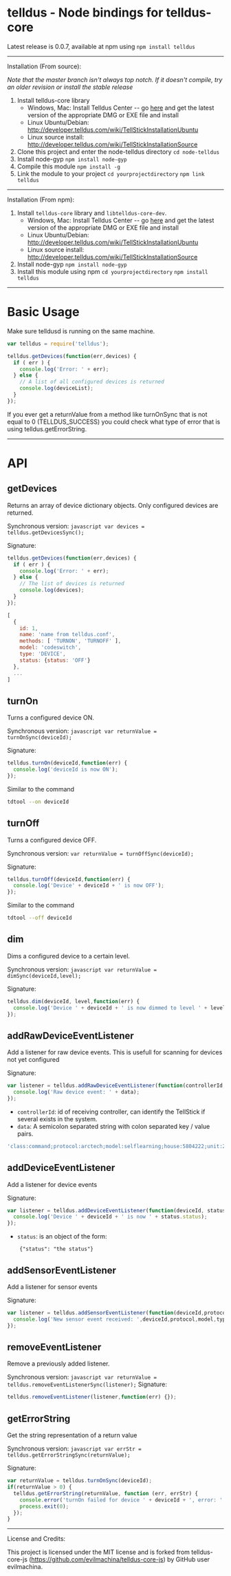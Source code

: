telldus - Node bindings for telldus-core
===

Latest release is 0.0.7, available at npm using ```npm install telldus```

---

Installation (From source):

_Note that the master branch isn't always top notch. If it doesn't compile, try an older revision or install the stable release_

1. Install telldus-core library
	* Windows, Mac: Install Telldus Center -- go [here](http://download.telldus.se/TellStick/Software/TelldusCenter/) and get the latest version of the appropriate DMG or EXE file and install
	* Linux Ubuntu/Debian: http://developer.telldus.com/wiki/TellStickInstallationUbuntu
	* Linux source install: http://developer.telldus.com/wiki/TellStickInstallationSource
2. Clone this project and enter the node-telldus directory ```cd node-telldus```
3. Install node-gyp ```npm install node-gyp``` 
4. Compile this module ```npm install -g```
5. Link the module to your project ```cd yourprojectdirectory``` ```npm link telldus```

---

Installation (From npm):

1. Install `telldus-core` library and `libtelldus-core-dev`.
	* Windows, Mac: Install Telldus Center -- go [here](http://download.telldus.se/TellStick/Software/TelldusCenter/) and get the latest version of the appropriate DMG or EXE file and install
	* Linux Ubuntu/Debian: http://developer.telldus.com/wiki/TellStickInstallationUbuntu
	* Linux source install: http://developer.telldus.com/wiki/TellStickInstallationSource
2. Install node-gyp ```npm install node-gyp``` 
3. Install this module using npm ```cd yourprojectdirectory``` ```npm install telldus```

---

# Basic Usage

Make sure telldusd is running on the same machine.

```javascript
var telldus = require('telldus');

telldus.getDevices(function(err,devices) {
  if ( err ) {
    console.log('Error: ' + err);
  } else {
    // A list of all configured devices is returned
    console.log(deviceList);
  }
});
```

If you ever get a returnValue from a method like turnOnSync that is 
not equal to 0 (TELLDUS_SUCCESS) you could check what type of error
that is using telldus.getErrorString.

---

API
===

getDevices
----------

Returns an array of device dictionary objects.
Only configured devices are returned.

Synchronous version: ```javascript var devices = telldus.getDevicesSync();```

Signature:

```javascript
telldus.getDevices(function(err,devices) {
  if ( err ) {
    console.log('Error: ' + err);
  } else {
    // The list of devices is returned
    console.log(devices);
  }
});
```


```javascript
[
  {
    id: 1,
    name: 'name from telldus.conf',
    methods: [ 'TURNON', 'TURNOFF' ],
    model: 'codeswitch',
    type: 'DEVICE',
    status: {status: 'OFF'}
  },
  ...
]
```


turnOn
------

Turns a configured device ON.

Synchronous version: ```javascript var returnValue = turnOnSync(deviceId);```

Signature:

```javascript
telldus.turnOn(deviceId,function(err) {
  console.log('deviceId is now ON');
});
```

Similar to the command

```bash
tdtool --on deviceId
```


turnOff
-------

Turns a configured device OFF.

Synchronous version: ```var returnValue = turnOffSync(deviceId);```

Signature:

```javascript
telldus.turnOff(deviceId,function(err) {
  console.log('Device' + deviceId + ' is now OFF');
});
```

Similar to the command

```bash
tdtool --off deviceId
```


dim
---

Dims a configured device to a certain level.

Synchronous version: ```javascript var returnValue = dimSync(deviceId,level);```

Signature:

```javascript
telldus.dim(deviceId, level,function(err) {
  console.log('Device ' + deviceId + ' is now dimmed to level ' + level);
});
```


addRawDeviceEventListener
-------------------------

Add a listener for raw device events.
This is usefull for scanning for devices not yet configured

Signature:

```javascript
var listener = telldus.addRawDeviceEventListener(function(controllerId, data) {
  console.log('Raw device event: ' + data);
});
```

* `controllerId`: id of receiving controller, can identify the TellStick if several exists in the system.
* `data`: A semicolon separated string with colon separated key / value pairs.

```javascript
'class:command;protocol:arctech;model:selflearning;house:5804222;unit:2;group:0;method:turnon;'
```


addDeviceEventListener
----------------------

Add a listener for device events

Signature:

```javascript
var listener = telldus.addDeviceEventListener(function(deviceId, status) {
  console.log('Device ' + deviceId + ' is now ' + status.status);
});
```

* `status`: is an object of the form:
```
    {"status": "the status"}
```

addSensorEventListener
----------------------

Add a listener for sensor events

Signature:

```javascript
var listener = telldus.addSensorEventListener(function(deviceId,protocol,model,type,value,timestamp) {
  console.log('New sensor event received: ',deviceId,protocol,model,type,value,timestamp);
});
```


removeEventListener
-------------------

Remove a previously added listener.

Synchronous version: ```javascript var returnValue = telldus.removeEventListenerSync(listener);```
Signature:

```javascript
telldus.removeEventListener(listener,function(err) {});
```


getErrorString
-------------------

Get the string representation of a return value

Synchronous version: ```javascript var errStr = telldus.getErrorStringSync(returnValue);```

Signature:

```javascript
var returnValue = telldus.turnOnSync(deviceId);
if(returnValue > 0) {
  telldus.getErrorString(returnValue, function (err, errStr) {
    console.error('turnOn failed for device ' + deviceId + ', error: ' + errStr);
    process.exit(0);
  });
}

```


---

License and Credits:

This project is licensed under the MIT license and is forked from telldus-core-js (https://github.com/evilmachina/telldus-core-js) by GitHub user evilmachina. 
